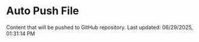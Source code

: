 # Auto Push File

Content that will be pushed to GitHub repository.
Last updated: 06/29/2025, 01:31:14 PM